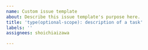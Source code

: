 ```yaml
---
name: Custom issue template
about: Describe this issue template's purpose here.
title: 'type(optional-scope): description of a task'
labels: ''
assignees: shoichiaizawa

---
```



